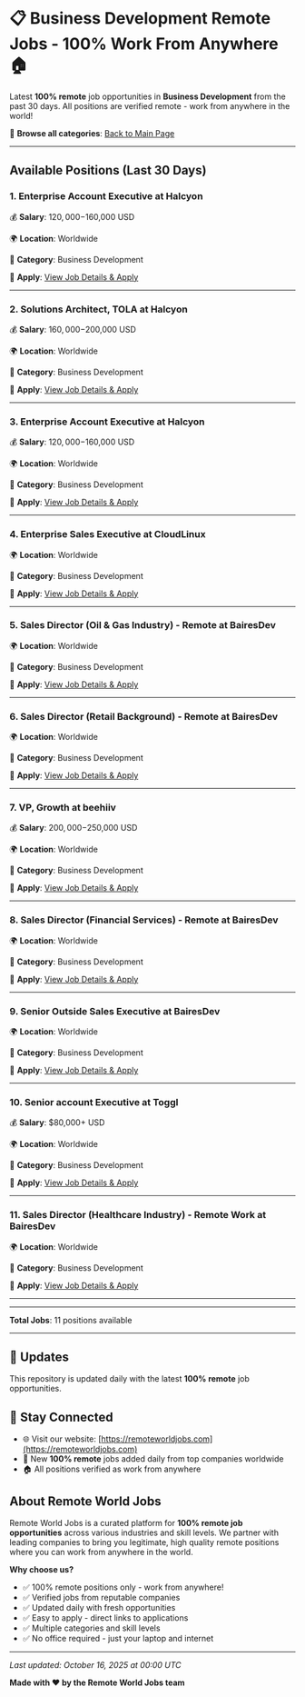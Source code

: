 # 📋 Business Development Remote Jobs - 100% Work From Anywhere 🏠

Latest **100% remote** job opportunities in **Business Development** from the past 30 days. All positions are verified remote - work from anywhere in the world!

🔗 **Browse all categories**: [Back to Main Page](README.md)

---

## Available Positions (Last 30 Days)

### 1. Enterprise Account Executive at Halcyon

💰 **Salary**: $120,000-$160,000 USD

🌍 **Location**: Worldwide

📍 **Category**: Business Development

🔗 **Apply**: [View Job Details & Apply](https://remoteworldjobs.com/enterprise-account-executive-remote-halcyon)

---

### 2. Solutions Architect, TOLA at Halcyon

💰 **Salary**: $160,000-$200,000 USD

🌍 **Location**: Worldwide

📍 **Category**: Business Development

🔗 **Apply**: [View Job Details & Apply](https://remoteworldjobs.com/solutions-architect-tola-halcyon)

---

### 3. Enterprise Account Executive at Halcyon

💰 **Salary**: $120,000-$160,000 USD

🌍 **Location**: Worldwide

📍 **Category**: Business Development

🔗 **Apply**: [View Job Details & Apply](https://remoteworldjobs.com/enterprise-account-executive-halcyon)

---

### 4. Enterprise Sales Executive at CloudLinux

🌍 **Location**: Worldwide

📍 **Category**: Business Development

🔗 **Apply**: [View Job Details & Apply](https://remoteworldjobs.com/enterprise-sales-executive-cloudlinux)

---

### 5. Sales Director (Oil & Gas Industry) - Remote at BairesDev

🌍 **Location**: Worldwide

📍 **Category**: Business Development

🔗 **Apply**: [View Job Details & Apply](https://remoteworldjobs.com/sales-director-full-time-bairesdev)

---

### 6. Sales Director (Retail Background) - Remote at BairesDev

🌍 **Location**: Worldwide

📍 **Category**: Business Development

🔗 **Apply**: [View Job Details & Apply](https://remoteworldjobs.com/sales-director-remote-bairesdev)

---

### 7. VP, Growth at beehiiv

💰 **Salary**: $200,000-$250,000 USD

🌍 **Location**: Worldwide

📍 **Category**: Business Development

🔗 **Apply**: [View Job Details & Apply](https://remoteworldjobs.com/vp-growth-beehiiv)

---

### 8. Sales Director (Financial Services) - Remote at BairesDev

🌍 **Location**: Worldwide

📍 **Category**: Business Development

🔗 **Apply**: [View Job Details & Apply](https://remoteworldjobs.com/sales-director-bairesdev)

---

### 9. Senior Outside Sales Executive at BairesDev

🌍 **Location**: Worldwide

📍 **Category**: Business Development

🔗 **Apply**: [View Job Details & Apply](https://remoteworldjobs.com/senior-outside-sales-executive-bairesdev)

---

### 10. Senior account Executive at Toggl

💰 **Salary**: $80,000+ USD

🌍 **Location**: Worldwide

📍 **Category**: Business Development

🔗 **Apply**: [View Job Details & Apply](https://remoteworldjobs.com/senior-account-executive-toggl)

---

### 11. Sales Director (Healthcare Industry) - Remote Work at BairesDev

🌍 **Location**: Worldwide

📍 **Category**: Business Development

🔗 **Apply**: [View Job Details & Apply](https://remoteworldjobs.com/sales-director-remote-work-remote-bairesdev)

---


---

**Total Jobs**: 11 positions available

---

## 🔄 Updates

This repository is updated daily with the latest **100% remote** job opportunities.

## 📧 Stay Connected

- 🌐 Visit our website: [https://remoteworldjobs.com](https://remoteworldjobs.com)
- 💼 New **100% remote** jobs added daily from top companies worldwide
- 🏠 All positions verified as work from anywhere

## About Remote World Jobs

Remote World Jobs is a curated platform for **100% remote job opportunities** across various industries and skill levels. We partner with leading companies to bring you legitimate, high quality remote positions where you can work from anywhere in the world.

**Why choose us?**
- ✅ 100% remote positions only - work from anywhere!
- ✅ Verified jobs from reputable companies
- ✅ Updated daily with fresh opportunities
- ✅ Easy to apply - direct links to applications
- ✅ Multiple categories and skill levels
- ✅ No office required - just your laptop and internet

---

_Last updated: October 16, 2025 at 00:00 UTC_

**Made with ❤️ by the Remote World Jobs team**

